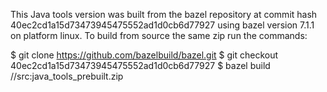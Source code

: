 This Java tools version was built from the bazel repository at commit hash 40ec2cd1a15d73473945475552ad1d0cb6d77927
using bazel version 7.1.1 on platform linux.
To build from source the same zip run the commands:

$ git clone https://github.com/bazelbuild/bazel.git
$ git checkout 40ec2cd1a15d73473945475552ad1d0cb6d77927
$ bazel build //src:java_tools_prebuilt.zip
